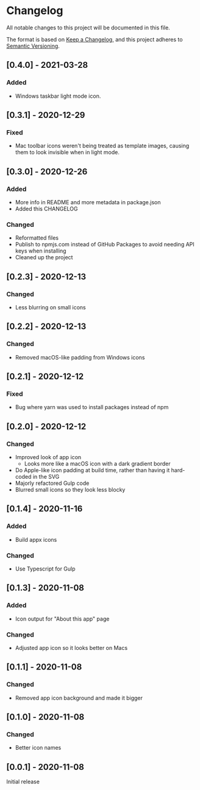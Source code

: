 # Changelog

All notable changes to this project will be documented in this file.

The format is based on [Keep a Changelog](https://keepachangelog.com/en/1.0.0/),
and this project adheres to [Semantic
Versioning](https://semver.org/spec/v2.0.0.html).

## [0.4.0] - 2021-03-28

### Added

- Windows taskbar light mode icon.

## [0.3.1] - 2020-12-29

### Fixed

- Mac toolbar icons weren't being treated as template images, causing them to
  look invisible when in light mode.

## [0.3.0] - 2020-12-26

### Added

- More info in README and more metadata in package.json
- Added this CHANGELOG

### Changed

- Reformatted files
- Publish to npmjs.com instead of GitHub Packages to avoid needing API keys when
  installing
- Cleaned up the project

## [0.2.3] - 2020-12-13

### Changed

- Less blurring on small icons

## [0.2.2] - 2020-12-13

### Changed

- Removed macOS-like padding from Windows icons

## [0.2.1] - 2020-12-12

### Fixed

- Bug where yarn was used to install packages instead of npm

## [0.2.0] - 2020-12-12

### Changed

- Improved look of app icon
  - Looks more like a macOS icon with a dark gradient border
- Do Apple-like icon padding at build time, rather than having it hard-coded in
  the SVG
- Majorly refactored Gulp code
- Blurred small icons so they look less blocky

## [0.1.4] - 2020-11-16

### Added

- Build appx icons

### Changed

- Use Typescript for Gulp

## [0.1.3] - 2020-11-08

### Added

- Icon output for "About this app" page

### Changed

- Adjusted app icon so it looks better on Macs

## [0.1.1] - 2020-11-08

### Changed

- Removed app icon background and made it bigger

## [0.1.0] - 2020-11-08

### Changed

- Better icon names

## [0.0.1] - 2020-11-08

Initial release
